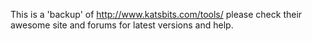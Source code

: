 This is a 'backup' of http://www.katsbits.com/tools/ please check their awesome site and forums for latest versions and help.
